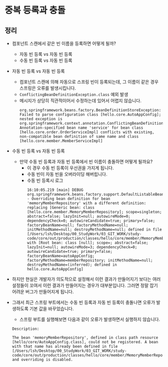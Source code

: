 # 중복 등록과 충돌

## 정리

- 컴포넌트 스캔에서 같은 빈 이름을 등록하면 어떻게 될까?
  - 자동 빈 등록 vs 자동 빈 등록
  - 수동 빈 등록 vs 자동 빈 등록

- 자동 빈 등록 vs 자동 빈 등록
  - 컴포넌트 스캔에 의해 자동으로 스프링 빈이 등록되는데, 그 이름이 같은 경우 스프링은 오류를 발생시킵니다.
  - `ConflictingBeanDefinitionException.class` 예외 발생
  - 메시지가 상당히 직관적이어서 수정하는데 있어서 어렵지 않습니다.
    ```text
    org.springframework.beans.factory.BeanDefinitionStoreException: Failed to parse configuration class [hello.core.AutoAppConfig]; nested exception is org.springframework.context.annotation.ConflictingBeanDefinitionException: Annotation-specified bean name 'service' for bean class [hello.core.order.OrderServiceImpl] conflicts with existing, non-compatible bean definition of same name and class [hello.core.member.MemberServiceImpl]
    ```
- 수동 빈 등록 vs 자동 빈 등록
  - 만약 수동 빈 등록과 자동 빈 등록에서 빈 이름이 충돌하면 어떻게 될까요?
    - 이 경우 수동 빈 등록이 우선권을 가지게 됩니다.
    - 수동 빈이 자동 빈을 오버라이딩 해버립니다.
    - 수동 빈 등록시 로그
      ```text
      16:10:05.219 [main] DEBUG org.springframework.beans.factory.support.DefaultListableBeanFactory - Overriding bean definition for bean 'memoryMemberRepository' with a different definition: replacing [Generic bean: class [hello.core.member.MemoryMemberRepository]; scope=singleton; abstract=false; lazyInit=null; autowireMode=0; dependencyCheck=0; autowireCandidate=true; primary=false; factoryBeanName=null; factoryMethodName=null; initMethodName=null; destroyMethodName=null; defined in file [/Users/lsh/Desktop/00_StudyWork/03_GIT_WORK/study-code/core/out/production/classes/hello/core/member/MemoryMemberRepository.class]] with [Root bean: class [null]; scope=; abstract=false; lazyInit=null; autowireMode=3; dependencyCheck=0; autowireCandidate=true; primary=false; factoryBeanName=autoAppConfig; factoryMethodName=memberRepository; initMethodName=null; destroyMethodName=(inferred); defined in hello.core.AutoAppConfig]
      ```
- 하지만 현실은 개발자가 의도적으로 설정해서 이런 결과가 만들어지기 보다는 여러 설정들이 꼬여서 이런 결과가 만들어지는 경우가 대부분입니다. 그러면 정말 잡기 어려운 버그가 만들어지게 됩니다.
- 그래서 최근 스프링 부트에서는 수동 빈 등록과 자동 빈 등록이 충돌나면 오류가 발생하도록 기본 값을 바꾸었습니다.
  - 스프링 부트를 실행해보면 다음과 같이 오류가 발생하면서 실행하지 않습니다.
  ```
  Description:

  The bean 'memoryMemberRepository', defined in class path resource [hello/core/AutoAppConfig.class], could not be registered. A bean with that name has already been defined in file [/Users/lsh/Desktop/00_StudyWork/03_GIT_WORK/study-code/core/out/production/classes/hello/core/member/MemoryMemberRepository.class] and overriding is disabled.
  ```
